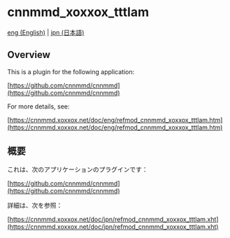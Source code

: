 # cnnmmd_xoxxox_tttlam

[eng (English)](#Overview) | [jpn (日本語)](#概要)

## Overview

This is a plugin for the following application:

[https://github.com/cnnmmd/cnnmmd](https://github.com/cnnmmd/cnnmmd)

For more details, see:

[https://cnnmmd.xoxxox.net/doc/eng/refmod_cnnmmd_xoxxox_tttlam.htm](https://cnnmmd.xoxxox.net/doc/eng/refmod_cnnmmd_xoxxox_tttlam.htm)

## 概要

これは、次のアプリケーションのプラグインです：

[https://github.com/cnnmmd/cnnmmd](https://github.com/cnnmmd/cnnmmd)

詳細は、次を参照：

[https://cnnmmd.xoxxox.net/doc/jpn/refmod_cnnmmd_xoxxox_tttlam.xht](https://cnnmmd.xoxxox.net/doc/jpn/refmod_cnnmmd_xoxxox_tttlam.xht)